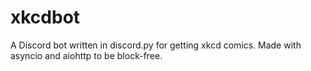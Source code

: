 # xkcdbot
A Discord bot written in discord.py for getting xkcd comics. Made with asyncio and aiohttp to be block-free. 
